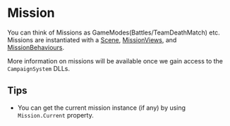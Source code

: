 # Mission

You can think of Missions as GameModes\(Battles/TeamDeathMatch\) etc. Missions are instantiated with a [Scene](scene.md), [MissionViews](missionbehaviour/missionview.md), and [MissionBehaviours](missionbehaviour/).

More information on missions will be available once we gain access to the `CampaignSystem` DLLs.

## Tips

* You can get the current mission instance \(if any\) by using `Mission.Current` property.

